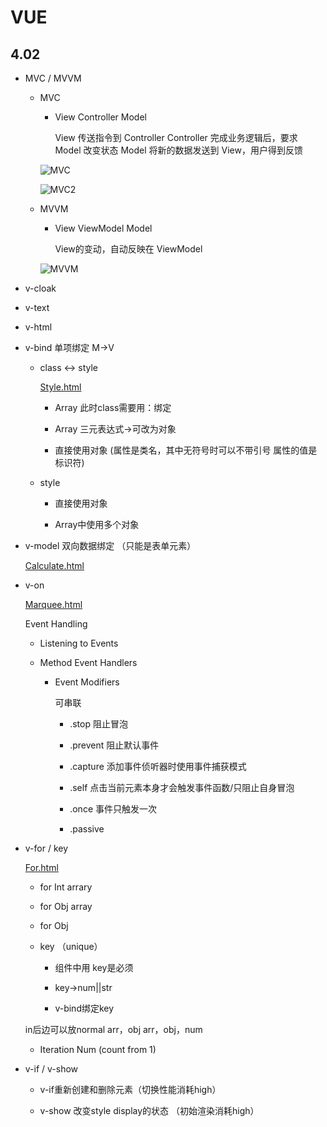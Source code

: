 # VUE

## 4.02

- MVC / MVVM

  - MVC
  
    - View Controller Model

      View 传送指令到 Controller
      Controller 完成业务逻辑后，要求 Model 改变状态
      Model 将新的数据发送到 View，用户得到反馈

    ![MVC](https://www.ruanyifeng.com/blogimg/asset/2015/bg2015020106.png)

    ![MVC2](https://www.ruanyifeng.com/blogimg/asset/2015/bg2015020107.png)

  - MVVM

    - View ViewModel Model

      View的变动，自动反映在 ViewModel
      
    ![MVVM](https://www.ruanyifeng.com/blogimg/asset/2015/bg2015020110.png)

- v-cloak

- v-text

- v-html

- v-bind 单项绑定 M->V

  - class <-> style

    [Style.html](Style.html)

    - Array  此时class需要用：绑定

    - Array 三元表达式->可改为对象

    - 直接使用对象 (属性是类名，其中无符号时可以不带引号 属性的值是标识符)

  - style

    - 直接使用对象

    - Array中使用多个对象

- v-model 双向数据绑定 （只能是表单元素）

  [Calculate.html](Calculate.html)

- v-on

  [Marquee.html](Marquee.html)

  Event Handling

  - Listening to Events

  - Method Event Handlers

    - Event Modifiers

      可串联

      - .stop 阻止冒泡

      - .prevent 阻止默认事件

      - .capture 添加事件侦听器时使用事件捕获模式

      - .self 点击当前元素本身才会触发事件函数/只阻止自身冒泡

      - .once 事件只触发一次

      - .passive

- v-for / key

  [For.html](For.html)

  - for Int arrary

  - for Obj array

  - for Obj

  - key （unique）

    - 组件中用 key是必须

    - key->num||str

    - v-bind绑定key

  in后边可以放normal arr，obj arr，obj，num

  - Iteration Num (count from 1)

- v-if / v-show

  - v-if重新创建和删除元素（切换性能消耗high）

  - v-show 改变style display的状态 （初始渲染消耗high）
